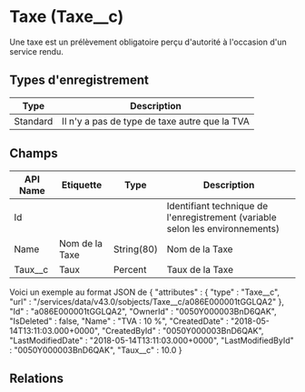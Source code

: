# Taxe (Taxe__c)

Une taxe est un prélèvement obligatoire perçu d'autorité à l'occasion d'un service rendu.

## Types d'enregistrement

|Type| Description |
|--|--|
| Standard | Il n'y a pas de type de taxe autre que la TVA |

## Champs

| API Name | Etiquette | Type | Description |
|--|--|--|--|
| Id |  |  | Identifiant technique de l'enregistrement (variable selon les environnements) |
| Name | Nom de la Taxe | String(80) | Nom de la Taxe |
| Taux__c | Taux | Percent | Taux de la Taxe |

Voici un exemple au format JSON de
    {
		"attributes" : {
		    "type" : "Taxe__c",
		    "url" : "/services/data/v43.0/sobjects/Taxe__c/a086E000001tGGLQA2"
		},
		"Id" : "a086E000001tGGLQA2",
		"OwnerId" : "0050Y000003BnD6QAK",
		"IsDeleted" : false,
		"Name" : "TVA : 10 %",
		"CreatedDate" : "2018-05-14T13:11:03.000+0000",
		"CreatedById" : "0050Y000003BnD6QAK",
		"LastModifiedDate" : "2018-05-14T13:11:03.000+0000",
		"LastModifiedById" : "0050Y000003BnD6QAK",
		"Taux__c" : 10.0
	}

## Relations
<!--stackedit_data:
eyJoaXN0b3J5IjpbMTI3MjQxNzc3OSwtNDE1Nzg2NTU2LDEzOT
QwMzU4NDddfQ==
-->